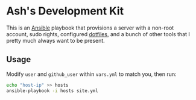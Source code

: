 # Ash's Development Kit

This is an [Ansible](http://docs.ansible.com/index.html) playbook that provisions a server with
a non-root account, sudo rights, configured [dotfiles](https://github.com/smashwilson/dotfiles), and a
bunch of other tools that I pretty much always want to be present.

## Usage

Modify `user` and `github_user` within `vars.yml` to match you, then run:

```bash
echo "host-ip" >> hosts
ansible-playbook -i hosts site.yml
```
